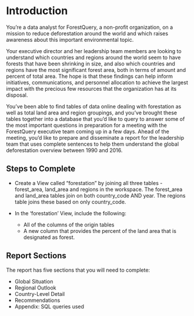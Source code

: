 # Introduction
You’re a data analyst for ForestQuery, a non-profit organization, on a mission to reduce deforestation around the world and which raises awareness about this important 
environmental topic.

Your executive director and her leadership team members are looking to understand which countries and regions around the world seem to have forests that have been 
shrinking in size, and also which countries and regions have the most significant forest area, both in terms of amount and percent of total area. The hope is that these findings
can help inform initiatives, communications, and personnel allocation to achieve the largest impact with the precious few resources that the organization has at its disposal.

You’ve been able to find tables of data online dealing with forestation as well as total land area and region groupings, and you’ve brought these tables together 
into a database that you’d like to query to answer some of the most important questions in preparation for a meeting with the ForestQuery executive team coming up in a few days.
Ahead of the meeting, you’d like to prepare and disseminate a report for the leadership team that uses complete sentences to help them understand the global 
deforestation overview between 1990 and 2016.

## Steps to Complete
- Create a View called “forestation” by joining all three tables - forest_area, land_area and regions in the workspace.
The forest_area and land_area tables join on both country_code AND year.
The regions table joins these based on only country_code.
- In the ‘forestation’ View, include the following:

    - All of the columns of the origin tables
    - A new column that provides the percent of the land area that is designated as forest.

## Report Sections
The report has five sections that you will need to complete:

-  Global Situation
-  Regional Outlook
-  Country-Level Detail
-  Recommendations
-  Appendix: SQL queries used
